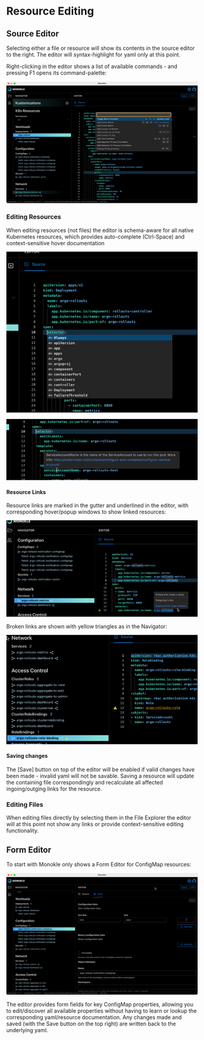 # Resource Editing

## Source Editor

Selecting either a file or resource will show its contents in the source editor to the right. The editor will syntax-highlight for
yaml only at this point.

Right-clicking in the editor shows a list of available commands - and pressing F1 opens its command-palette:

![Source Editor Command Palette](img/source-editor-command-palette.png)

### Editing Resources

When editing resources (not files) the editor is schema-aware for all native Kubernetes resources, which provides
auto-complete (Ctrl-Space) and context-sensitive hover documentation

![Source Editor Auto Complete](img/source-editor-auto-complete.png)

![Source Editor Context Hover](img/source-editor-context-hover.png)

#### Resource Links

Resource links are marked in the gutter and underlined in the editor, with corresponding hover/popup windows to show linked resources:

![Source Editor Resource Links](img/source-editor-resource-links.png)

Broken links are shown with yellow triangles as in the Navigator:

![Source Editor Broken Links](img/source-editor-broken-links.png)

#### Saving changes

The [Save] button on top of the editor will be enabled if valid changes have been made - invalid yaml will not be savable.
Saving a resource will update the containing file correspondingly and recalculate all affected ingoing/outging links for
the resource.

### Editing Files

When editing files directly by selecting them in the File Explorer the editor will at this point not show any links or provide 
context-sensitive editing functionality.

## Form Editor

To start with Monokle only shows a Form Editor for ConfigMap resources:

![Form Editor](img/form-editor.png)

The editor provides form fields for key ConfigMap properties, allowing you to edit/discover all available properties without 
having to learn or lookup the corresponding yaml/resource documentation. Any changes made and saved (with the Save button on the top right)
are written back to the underlying yaml.

